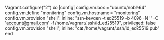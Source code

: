 Vagrant.configure("2") do |config|
  config.vm.box = "ubuntu/noble64"
  config.vm.define "monitoring"
  config.vm.hostname = "monitoring"
  config.vm.provision "shell",
    inline: "ssh-keygen -t ed25519 -b 4096 -N '' -C 'account@gmail.com' -f /home/vagrant/.ssh/id_ed25519",
    privileged: false
  config.vm.provision "shell",
    inline: "cat /home/vagrant/.ssh/id_ed25519.pub"
end